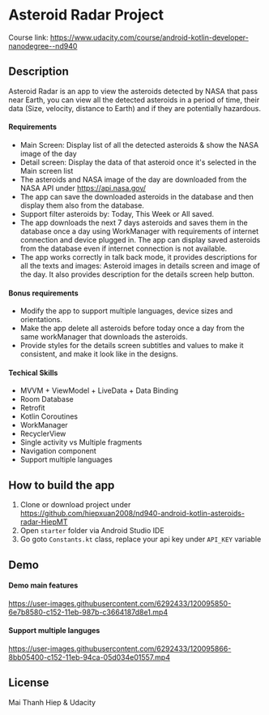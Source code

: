 # Asteroid Radar Project

Course link: https://www.udacity.com/course/android-kotlin-developer-nanodegree--nd940

## Description

Asteroid Radar is an app to view the asteroids detected by NASA that pass near Earth, you can view all the detected asteroids in a period of time, their data (Size, velocity, distance to Earth) and if they are potentially hazardous.

#### Requirements

- Main Screen: Display list of all the detected asteroids & show the NASA image of the day
- Detail screen: Display the data of that asteroid once it's selected in the Main screen list
- The asteroids and NASA image of the day are downloaded from the NASA API under https://api.nasa.gov/
- The app can save the downloaded asteroids in the database and then display them also from the database.
- Support filter asteroids by: Today, This Week or All saved.
- The app downloads the next 7 days asteroids and saves them in the database once a day using WorkManager with requirements of internet connection and device plugged in. The app can display saved asteroids from the database even if internet connection is not available.
- The app works correctly in talk back mode, it provides descriptions for all the texts and images: Asteroid images in details screen and image of the day. It also provides description for the details screen help button.

#### Bonus requirements

- Modify the app to support multiple languages, device sizes and orientations.
- Make the app delete all asteroids before today once a day from the same workManager that downloads the asteroids.
- Provide styles for the details screen subtitles and values to make it consistent, and make it look like in the designs.


#### Techical Skills

- MVVM + ViewModel + LiveData + Data Binding
- Room Database
- Retrofit
- Kotlin Coroutines
- WorkManager
- RecyclerView
- Single activity vs Multiple fragments
- Navigation component
- Support multiple languages

## How to build the app

1. Clone or download project under https://github.com/hiepxuan2008/nd940-android-kotlin-asteroids-radar-HiepMT
2. Open `starter` folder via Android Studio IDE
3. Go goto `Constants.kt` class, replace your api key under `API_KEY` variable

## Demo

#### Demo main features
https://user-images.githubusercontent.com/6292433/120095850-6e7b8580-c152-11eb-987b-c3664187d8e1.mp4


#### Support multiple languges
https://user-images.githubusercontent.com/6292433/120095866-8bb05400-c152-11eb-94ca-05d034e01557.mp4


## License

Mai Thanh Hiep & Udacity

